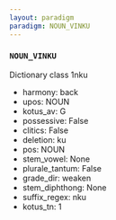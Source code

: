 ```yaml
---
layout: paradigm
paradigm: NOUN_VINKU
---
```

### ` NOUN_VINKU `

Dictionary class 1nku
* harmony: back
* upos: NOUN
* kotus_av: G
* possessive: False
* clitics: False
* deletion: ku
* pos: NOUN
* stem_vowel: None
* plurale_tantum: False
* grade_dir: weaken
* stem_diphthong: None
* suffix_regex: nku
* kotus_tn: 1
